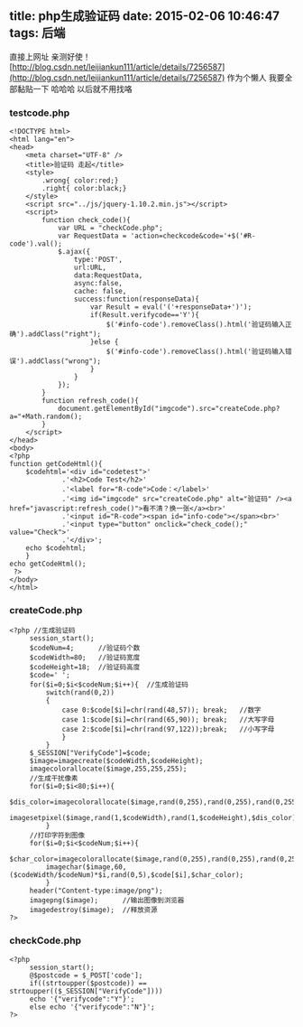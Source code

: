 title: php生成验证码
date: 2015-02-06 10:46:47
tags: 后端
---


直接上网址 亲测好使！
[http://blog.csdn.net/leijiankun111/article/details/7256587](http://blog.csdn.net/leijiankun111/article/details/7256587)
作为个懒人 我要全部黏贴一下 哈哈哈 以后就不用找咯
<!--more-->

### testcode.php
	<!DOCTYPE html>
	<html lang="en">
	<head>
		<meta charset="UTF-8" />
		<title>验证码 走起</title>
		<style>
			.wrong{ color:red;}
			.right{ color:black;}
		</style>
		<script src="../js/jquery-1.10.2.min.js"></script>
		<script>
			function check_code(){
				var URL = "checkCode.php";
				var RequestData = 'action=checkcode&code='+$('#R-code').val();
				$.ajax({
					type:'POST',
					url:URL,
					data:RequestData,
					async:false,
					cache: false,
					success:function(responseData){
						var Result = eval('('+responseData+')');
						if(Result.verifycode=='Y'){
							$('#info-code').removeClass().html('验证码输入正确').addClass("right");
						}else {
							$('#info-code').removeClass().html('验证码输入错误').addClass("wrong");
						}
					}
				});
			}
			function refresh_code(){
				document.getElementById("imgcode").src="createCode.php?a="+Math.random();
			}
		</script>
	</head>
	<body>
	<?php 
	function getCodeHtml(){
		$codehtml='<div id="codetest">'
		         .'<h2>Code Test</h2>'
	             .'<label for="R-code">Code：</label>'
			     .'<img id="imgcode" src="createCode.php" alt="验证码" /><a href="javascript:refresh_code()">看不清？换一张</a><br>'
			     .'<input id="R-code"><span id="info-code"></span><br>'
		         .'<input type="button" onclick="check_code();" value="Check">'
	             .'</div>';
		echo $codehtml;
		}
	echo getCodeHtml();
	 ?>	
	</body>
	</html>
### createCode.php 
    <?php //生成验证码
         session_start();
         $codeNum=4;      //验证码个数
         $codeWidth=80;   //验证码宽度
         $codeHeight=18;  //验证码高度
         $code=' ';
         for($i=0;$i<$codeNum;$i++){  //生成验证码
    		 switch(rand(0,2))
    		 {
    			 case 0:$code[$i]=chr(rand(48,57)); break;   //数字
    			 case 1:$code[$i]=chr(rand(65,90)); break;   //大写字母
                 case 2:$code[$i]=chr(rand(97,122));break;   //小写字母
    			 }
    		 }
         $_SESSION["VerifyCode"]=$code;
         $image=imagecreate($codeWidth,$codeHeight);
         imagecolorallocate($image,255,255,255);
    	 //生成干扰像素
         for($i=0;$i<80;$i++){
    		 $dis_color=imagecolorallocate($image,rand(0,255),rand(0,255),rand(0,255));
             imagesetpixel($image,rand(1,$codeWidth),rand(1,$codeHeight),$dis_color);
    		 }
    	 //打印字符到图像
         for($i=0;$i<$codeNum;$i++){
    		 $char_color=imagecolorallocate($image,rand(0,255),rand(0,255),rand(0,255));
             imagechar($image,60,($codeWidth/$codeNum)*$i,rand(0,5),$code[$i],$char_color);
    		 }
         header("Content-type:image/png");
         imagepng($image);      //输出图像到浏览器
         imagedestroy($image);  //释放资源
    ?>
### checkCode.php
    <?php   
         session_start();  
         @$postcode = $_POST['code'];  
         if((strtoupper($postcode)) == strtoupper(($_SESSION["VerifyCode"])))   
         echo '{"verifycode":"Y"}';  
         else echo '{"verifycode":"N"}';  
    ?>


